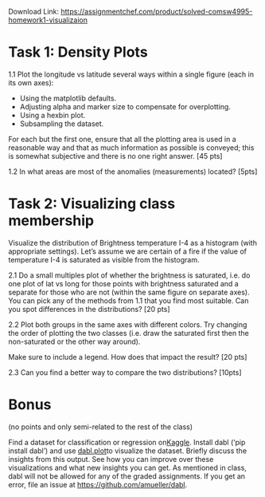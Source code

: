 Download Link: https://assignmentchef.com/product/solved-comsw4995-homework1-visualizaion
<br>
<h1>Task 1: Density Plots</h1>

1.1 Plot the longitude vs latitude several ways within a single figure (each in its own axes):

<ul>

 <li>Using the matplotlib defaults.</li>

 <li>Adjusting alpha and marker size to compensate for overplotting.</li>

 <li>Using a hexbin plot.</li>

 <li>Subsampling the dataset.</li>

</ul>

For each but the first one, ensure that all the plotting area is used in a reasonable way and that as much information as possible is conveyed; this is somewhat subjective and there is no one right answer. [45 pts]

1.2 In what areas are most of the anomalies (measurements) located? [5pts]

<h1>Task 2: Visualizing class membership</h1>

Visualize the distribution of Brightness temperature I-4 as a histogram (with appropriate settings). Let’s assume we are certain of a fire if the value of temperature I-4 is saturated as visible from the histogram.

2.1 Do a small multiples plot of whether the brightness is saturated, i.e. do one plot of lat vs long for those points with brightness saturated and a separate for those who are not (within the same figure on separate axes). You can pick any of the methods from 1.1 that you find most suitable. Can you spot differences in the distributions? [20 pts]

2.2 Plot both groups in the same axes with different colors. Try changing the order of plotting the two classes (i.e. draw the saturated first then the non-saturated or the other way around).

Make sure to include a legend. How does that impact the result? [20 pts]

2.3 Can you find a better way to compare the two distributions? [10pts]

<h1>Bonus</h1>

(no points and only semi-related to the rest of the class)

Find a dataset for classification or regression on <u>​</u><a href="https://kaggle.com/">Kaggle</a>​. Install dabl (‘pip install dabl’) and use <a href="https://amueller.github.io/dabl/dev/generated/dabl.plot.html#dabl.plot">dabl.plot</a><u>​</u> to visualize the dataset. Briefly discuss the insights from this output. See how you can improve over these visualizations and what new insights you can get. As mentioned in class, dabl will not be allowed for any of the graded assignments. If you get an error, file an issue at <a href="https://github.com/amueller/dabl">https://github.com/amueller/dabl</a>​ .